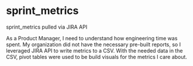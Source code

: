 # sprint_metrics
sprint_metrics pulled via JIRA API


As a Product Manager, I need to understand how engineering time was spent. 
My organization did not have the necessary pre-built reports, so I leveraged JIRA API to write metrics to a CSV. 
With the needed data in the CSV, pivot tables were used to be build visuals for the metrics I care about.
